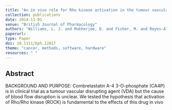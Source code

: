 ```yaml
---
title: "An in vivo role for Rho kinase activation in the tumour vascular disrupting activity of combretastatin A-4 3-O-phosphate"
collection: publications
date: 2014-11-01
venue: "British Journal of Pharmacology"
authors: "Williams, L. J. and Mukherjee, D. and Fisher, M. and Reyes-Aldasoro, C. C. and Akerman, S. and Kanthou, C. and Tozer, G. M."
paperurl:
type: Paper
doi: 10.1111/bph.12817
theme: "cancer, methods, software, hardware"
resources: " "
---
```

<h2> Abstract </h2>

BACKGROUND AND PURPOSE: Combretastatin A-4 3-O-phosphate (CA4P) is in clinical trial as a tumour vascular disrupting agent (VDA) but the cause of blood flow disruption is unclear. We tested the hypothesis that activation of Rho/Rho kinase (ROCK) is fundamental to the effects of this drug in vivo
